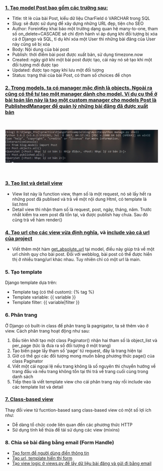 ### [1. Tạo model Post bao gồm các trường sau:](https://github.com/tangoc2712/blogApp/blob/main/blog/models.py#L13-L43)

-   Title: tít lè của bài Post, kiểu dữ liệu CharField ó VARCHAR trong SQL
-   Slug: sẽ được sử dụng để xây dựng những URL đẹp, tiện cho SEO
-   Author: ForeinKey khai báo một trường dạng quan hệ many-to-one, tham số on_delete=CASCADE sẽ chỉ định hành vi áp dụng khi đối tượng bị xóa cả ở Django và SQL, tỉ dụ khí xóa một User thì những bài đăng của User này cũng sẽ bị xóa
-   Body: Nội dung của bài post
-   Publish: thời điểm bài post được xuất bản, sử dụng timezone.now
-   Created: ngày giờ khi một bài post được tạo, cái này nó sẽ tạo khi một đối tượng mới được tạo
-   Updated: được tạo ngay khi lưu một đối tượng
-   Status: trạng thái của bài Post, có tham số choices để chọn
    <br>

### [2. Trong models, ta có manager mặc định là objects. Ngoài ra cũng có thể tự tạo một manager dành cho model. Ví dụ cụ thể ở bài toán lần này là tạo một custom manager cho models Post là PublishedManager để quản lý những bài đăng đã được xuất bản](https://github.com/tangoc2712/blogApp/blob/main/blog/models.py#L8-L10)

<br>
	
![alt text](https://github.com/tangoc2712/blogApp/blob/main/image/Screenshot%202022-02-25%20183916.png?raw=true)


<br>

### [3. Tạo list và detail view](https://github.com/tangoc2712/blogApp/blob/main/blog/views.py#L7-L500)

-   View list này là function view, tham số là một request, nó sẽ lấy hết ra những post đã publised và trả về một nội dung Html, có template là list.html
-   Detail view thì nhận tham số là request, post, ngày, tháng, năm. Trước nhất kiểm tra xem post đã tồn tại, và được publish hay chưa. Sau đó cũng trả về hàm render()
    <br>

### [4. Tạo url cho các view vừa định nghĩa](https://github.com/tangoc2712/blogApp/blob/main/blog/urls.py#L4-L20), và [include vào cả url của project](https://github.com/tangoc2712/blogApp/blob/main/mysite/urls.py#L20)

-   Viết thêm một hàm [get_absolute_url](https://github.com/tangoc2712/blogApp/blob/19dd345152578859abdfbe2bd248322413048e6d/blog/models.py#L39-L43) tại model, điều này giúp trả về một url chính quy cho bài post. Đối với webblog, bài post có thể được hiển thị ở nhiều trang/url khác nhau. Tuy nhiên chỉ có một url là main.

### 5. Tạo template

Django template dựa trên:

-   Template tag (có thể custom): {% tag %}
-   Template variable: {{ variable }}
-   Template filter: {{ variable|filter }}

### 6. Phân trang

Ở Django có built-in class để phân trang là pagnigator, ta sẽ thêm vào ở view. Cách phân trang hoạt động như sau:

1. Đầu tiên khởi tạo một class Paginator() nhận hai tham số là object_list và per_page (tức là đưa ra số đối tượng ở một trang)
2. Tạo biến page lấy tham số 'page' từ request, đây là trang hiện tại
3. Giờ có thể gọi các đối tượng mong muốn bằng phương thức page() của class Paginator
4. Viết một cái ngoại lệ nếu trang không là số nguyên thì chuyển hướng về trang đầu và nếu trang không tồn tại thì trả về trang cuối cùng trong danh sách
5. Tiếp theo là viết template view cho cái phân trang này rồi include vào các template list và detail

### [7. Class-based view](https://github.com/tangoc2712/blogApp/blob/main/blog/views.py#L13-L17)

Thay đổi view từ fucntion-based sang class-based view có một số lợi ích như:

-   Dễ dàng tổ chức code liên quan đến các phương thức HTTP
-   Sử dụng tính kế thừa để tái sử dụng các view (mixins)

### 8. Chia sẻ bài đăng bằng email (Form Handle)

-   [Tạo form để người dùng điền thông tin]()
-   [Tạo url, template hiển thị form]()
-   [Tạo view logic ở views.py để lấy dữ liệu bài đăng và gửi đi bằng email]()
